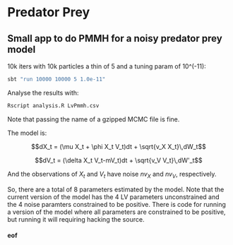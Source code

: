 # Predator Prey

## Small app to do PMMH for a noisy predator prey model

10k iters with 10k particles a thin of 5 and a tuning param of 10^(-11):
```bash
sbt "run 10000 10000 5 1.0e-11"
```

Analyse the results with:
```bash
Rscript analysis.R LvPmmh.csv
```
Note that passing the name of a gzipped MCMC file is fine.

The model is:

$$dX_t = (\mu X_t + \phi X_t V_t)dt + \sqrt{v_X X_t}\,dW_t$$

$$dV_t = (\delta X_t V_t-mV_t)dt + \sqrt{v_V V_t}\,dW'_t$$

And the observations of $X_t$ and $V_t$ have noise $nv_X$ and $nv_V$, respectively.


So, there are a total of 8 parameters estimated by the model. Note that the current version of the model has the 4 LV parameters unconstrained and the 4 noise paramters constrained to be positive. There is code for running a version of the model where all parameters are constrained to be positive, but running it will requiring hacking the source.

#### eof
